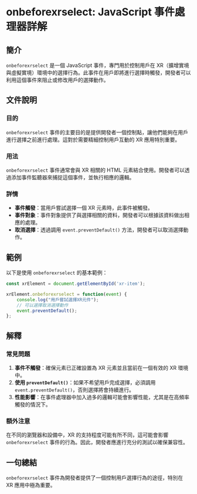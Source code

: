 <!--
Meta Description: # onbeforexrselect: JavaScript 事件處理器詳解 ## 簡介 `onbeforexrselect` 是一個 JavaScript 事件，專門用於控制用戶在 XR（擴增實境與虛擬實境）環境中的選擇行為。此事件在用戶即將進行選擇時觸發，開發者可以利用這個事件來阻止或修改用戶的...
Meta Keywords: onbeforexrselect, event, preventdefault, javascript, xrelement
-->

# onbeforexrselect: JavaScript 事件處理器詳解

## 簡介
`onbeforexrselect` 是一個 JavaScript 事件，專門用於控制用戶在 XR（擴增實境與虛擬實境）環境中的選擇行為。此事件在用戶即將進行選擇時觸發，開發者可以利用這個事件來阻止或修改用戶的選擇動作。

## 文件說明
### 目的
`onbeforexrselect` 事件的主要目的是提供開發者一個控制點，讓他們能夠在用戶進行選擇之前進行處理。這對於需要精細控制用戶互動的 XR 應用特別重要。

### 用法
`onbeforexrselect` 事件通常會與 XR 相關的 HTML 元素結合使用。開發者可以透過添加事件監聽器來捕捉這個事件，並執行相應的邏輯。

### 詳情
- **事件觸發**：當用戶嘗試選擇一個 XR 元素時，此事件被觸發。
- **事件對象**：事件對象提供了與選擇相關的資料，開發者可以根據該資料做出相應的處理。
- **取消選擇**：透過調用 `event.preventDefault()` 方法，開發者可以取消選擇動作。

## 範例
以下是使用 `onbeforexrselect` 的基本範例：

```javascript
const xrElement = document.getElementById('xr-item');

xrElement.onbeforexrselect = function(event) {
    console.log("用戶嘗試選擇XR元件");
    // 可以選擇取消選擇動作
    event.preventDefault();
};
```

## 解釋
### 常見問題
1. **事件不觸發**：確保元素已正確設置為 XR 元素並且當前在一個有效的 XR 環境中。
2. **使用 `preventDefault()`**：如果不希望用戶完成選擇，必須調用 `event.preventDefault()`，否則選擇將會持續進行。
3. **性能影響**：在事件處理器中加入過多的邏輯可能會影響性能，尤其是在高頻率觸發的情況下。

### 額外注意
在不同的瀏覽器和設備中，XR 的支持程度可能有所不同，這可能會影響 `onbeforexrselect` 事件的行為。因此，開發者應進行充分的測試以確保兼容性。

## 一句總結
`onbeforexrselect` 事件為開發者提供了一個控制用戶選擇行為的途徑，特別在 XR 應用中極為重要。